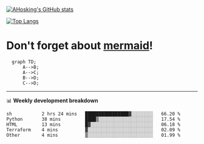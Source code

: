 [![AHosking's GitHub stats](https://github-readme-stats.vercel.app/api?username=ahosking&count_private=true&show_icons=true&theme=onedark&hide_rank=true&include_all_commits=true)](https://github.com/ahosking)

[![Top Langs](https://github-readme-stats.vercel.app/api/top-langs/?username=ahosking&layout=compact&theme=onedark)](https://github.com/ahosking)


# Don't forget about [mermaid](https://github.blog/2022-02-14-include-diagrams-markdown-files-mermaid/)!

```mermaid
  graph TD;
      A-->B;
      A-->C;
      B-->D;
      C-->D;
```
-------

📊 **Weekly development breakdown**

<!--START_SECTION:waka-->

```text
sh           2 hrs 24 mins   ████████████████▓░░░░░░░░   66.20 %
Python       38 mins         ████▒░░░░░░░░░░░░░░░░░░░░   17.54 %
HTML         13 mins         █▓░░░░░░░░░░░░░░░░░░░░░░░   06.18 %
Terraform    4 mins          ▓░░░░░░░░░░░░░░░░░░░░░░░░   02.09 %
Other        4 mins          ▒░░░░░░░░░░░░░░░░░░░░░░░░   01.99 %
```

<!--END_SECTION:waka-->
